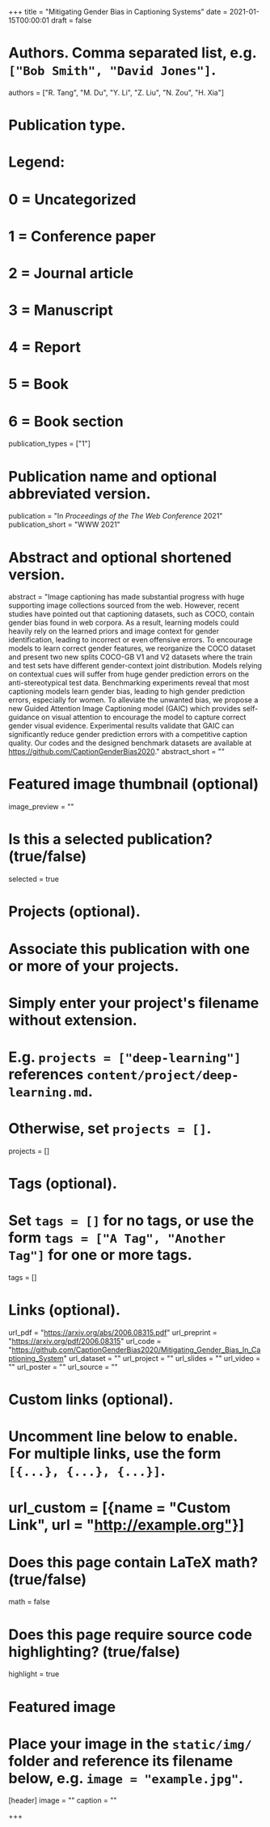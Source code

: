 +++
title = "Mitigating Gender Bias in Captioning Systems"
date = 2021-01-15T00:00:01
draft = false

# Authors. Comma separated list, e.g. `["Bob Smith", "David Jones"]`.
authors = ["R. Tang", "M. Du", "Y. Li", "Z. Liu", "N. Zou", "H. Xia"]
# Publication type.
# Legend:
# 0 = Uncategorized
# 1 = Conference paper
# 2 = Journal article
# 3 = Manuscript
# 4 = Report
# 5 = Book
# 6 = Book section
publication_types = ["1"]

# Publication name and optional abbreviated version.
publication = "In *Proceedings of the The Web Conference* 2021"
publication_short = "WWW 2021"

# Abstract and optional shortened version.
abstract = "Image captioning has made substantial progress with huge supporting image collections sourced from the web. However, recent studies have pointed out that captioning datasets, such as COCO, contain gender bias found in web corpora. As a result, learning models could heavily rely on the learned priors and image context for gender identification, leading to incorrect or even offensive errors. To encourage models to learn correct gender features, we reorganize the COCO dataset and present two new splits COCO-GB V1 and V2 datasets where the train and test sets have different gender-context joint distribution. Models relying on contextual cues will suffer from  huge gender prediction errors on the anti-stereotypical test data. Benchmarking experiments reveal that most captioning models learn gender bias, leading to high gender prediction errors, especially for women. To alleviate the unwanted bias, we propose a new Guided Attention Image Captioning model (GAIC) which provides self-guidance on visual attention to encourage the model to capture correct gender visual evidence. Experimental results validate that GAIC can significantly reduce gender prediction errors with a competitive caption quality. Our codes and the designed benchmark datasets are available at https://github.com/CaptionGenderBias2020."
abstract_short = ""

# Featured image thumbnail (optional)
image_preview = ""

# Is this a selected publication? (true/false)
selected = true

# Projects (optional).
#   Associate this publication with one or more of your projects.
#   Simply enter your project's filename without extension.
#   E.g. `projects = ["deep-learning"]` references `content/project/deep-learning.md`.
#   Otherwise, set `projects = []`.
projects = []

# Tags (optional).
#   Set `tags = []` for no tags, or use the form `tags = ["A Tag", "Another Tag"]` for one or more tags.
tags = []

# Links (optional).
url_pdf = "https://arxiv.org/abs/2006.08315.pdf"
url_preprint = "https://arxiv.org/pdf/2006.08315"
url_code = "https://github.com/CaptionGenderBias2020/Mitigating_Gender_Bias_In_Captioning_System"
url_dataset = ""
url_project = ""
url_slides = ""
url_video = ""
url_poster = ""
url_source = ""

# Custom links (optional).
#   Uncomment line below to enable. For multiple links, use the form `[{...}, {...}, {...}]`.
# url_custom = [{name = "Custom Link", url = "http://example.org"}]

# Does this page contain LaTeX math? (true/false)
math = false

# Does this page require source code highlighting? (true/false)
highlight = true

# Featured image
# Place your image in the `static/img/` folder and reference its filename below, e.g. `image = "example.jpg"`.
[header]
image = ""
caption = ""

+++
